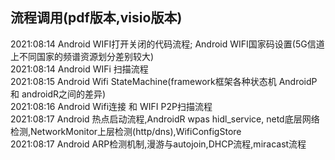 ## 流程调用(pdf版本,visio版本)  


  2021:08:14 Android WIFI打开关闭的代码流程; Android WIFI国家码设置(5G信道上不同国家的频谱资源划分差别较大)  
  2021:08:14 Android WIFi 扫描流程  
  2021:08:15 Android Wifi StateMachine(framework框架各种状态机 AndroidP 和 androidR之间的差异)  
  2021:08:16 Android Wifi连接 和 WIFI P2P扫描流程   
  2021:08:17 Android 热点启动流程,AndroidR wpas hidl_service, netd底层网络检测,NetworkMonitor上层检测(http/dns),WifiConfigStore  
  2021:08:17 Android ARP检测机制,漫游与autojoin,DHCP流程,miracast流程  
  
 


